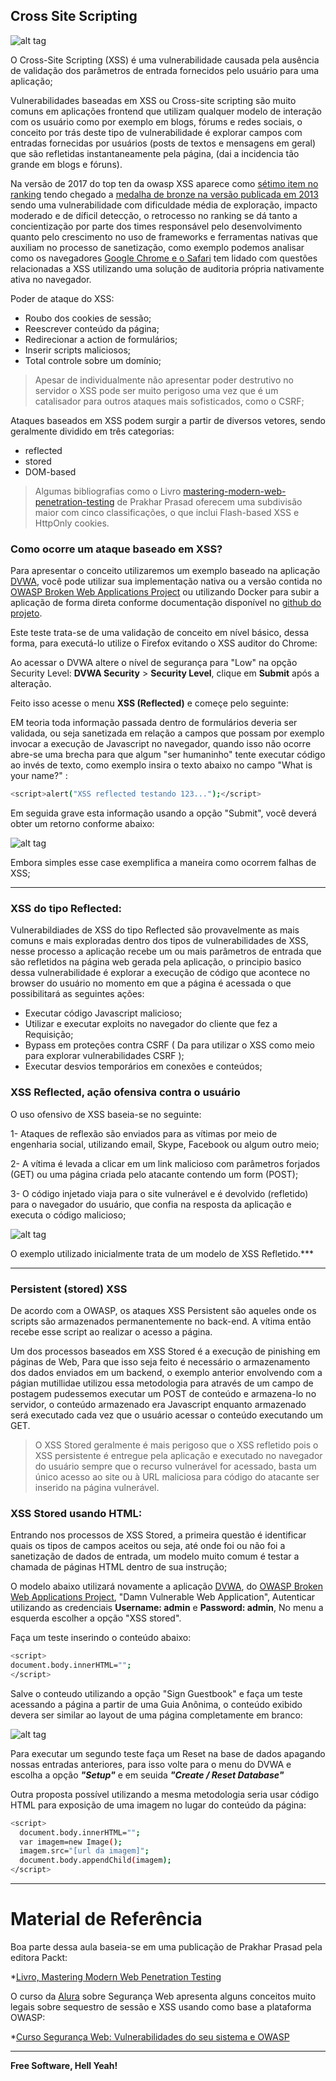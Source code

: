 ## Cross Site Scripting

![alt tag](https://raw.githubusercontent.com/fiapsecdevops/classroom/master/content/images/8.5-xss-reflected.png)

O Cross-Site Scripting (XSS) é uma vulnerabilidade causada pela ausência de validação dos parâmetros de entrada fornecidos pelo usuário para uma aplicação;

Vulnerabilidades baseadas em XSS ou Cross-site scripting são muito comuns em aplicações frontend que utilizam qualquer modelo de interação com os usuário como por exemplo em blogs, fórums e redes sociais, o conceito por trás deste tipo de vulnerabilidade é explorar campos com entradas fornecidas por usuários (posts de textos e mensagens em geral) que são refletidas instantaneamente pela página, (dai a incidencia tão grande em blogs e fóruns).

Na versão de 2017 do top ten da owasp XSS aparece como [sétimo item no ranking](https://www.owasp.org/index.php/Top_10-2017_A7-Cross-Site_Scripting_(XSS)) tendo chegado a [medalha de bronze na versão publicada em 2013](https://www.owasp.org/index.php/Top_10_2013-A3-Cross-Site_Scripting_(XSS)) sendo uma vulnerabilidade com dificuldade média de exploração, impacto moderado e de díficil detecção, o retrocesso no ranking se dá tanto a concientização por parte dos times responsável pelo desenvolvimento quanto pelo crescimento no uso de frameworks e ferramentas nativas que auxiliam no processo de sanetização, como exemplo podemos analisar como os navegadores [Google Chrome e o Safari](https://www.virtuesecurity.com/understanding-xss-auditor/) tem lidado com questões relacionadas a XSS utilizando uma solução de auditoria própria nativamente ativa no navegador.

Poder de ataque do XSS:

- Roubo dos cookies de sessão;
- Reescrever conteúdo da página;
- Redirecionar a action de formulários;
- Inserir scripts maliciosos;
- Total controle sobre um domínio;

> Apesar de individualmente não apresentar poder destrutivo no servidor o XSS pode ser muito perigoso uma vez que é um catalisador para outros ataques mais sofisticados, como o CSRF;

Ataques baseados em XSS podem surgir a partir de diversos vetores, sendo geralmente dividido em três categorias: 

- reflected
- stored
- DOM-based

> Algumas bibliografias como o Livro [mastering-modern-web-penetration-testing](https://www.packtpub.com/networking-and-servers/mastering-modern-web-penetration-testing) de Prakhar Prasad oferecem uma subdivisão maior com cinco classificações, o que inclui Flash-based XSS e HttpOnly cookies.

### Como ocorre um ataque baseado em XSS?

Para apresentar o conceito utilizaremos um exemplo baseado na aplicação [DVWA](http://www.dvwa.co.uk/), você pode utilizar sua implementação nativa ou a versão contida no [OWASP Broken Web Applications Project](https://www.owasp.org/index.php/OWASP_Broken_Web_Applications_Project) ou utilizando Docker para subir a aplicação de forma direta conforme documentação disponível no [github do projeto](https://github.com/ethicalhack3r/DVWA).

Este teste trata-se de uma validação de conceito em nível básico, dessa forma, para executá-lo utilize o Firefox evitando o XSS auditor do Chrome:

Ao acessar o DVWA altere o nível de segurança para "Low" na opção Security Level: **DVWA Security** > **Security Level**, clique em **Submit** após a alteração. 

Feito isso acesse o menu **XSS (Reflected)** e começe pelo seguinte:

EM teoria toda informação passada dentro de formulários deveria ser validada, ou seja sanetizada em relação a campos que possam por exemplo invocar a execução de Javascript no navegador, quando isso não ocorre abre-se uma brecha para que algum "ser humaninho" tente executar código ao invés de texto, como exemplo insira o texto abaixo no campo "What is your name?" :

```sh
<script>alert("XSS reflected testando 123...");</script>
```

Em seguida grave esta informação usando a opção "Submit", você deverá obter um retorno conforme abaixo:

![alt tag](https://raw.githubusercontent.com/fiapsecdevops/classroom/master/content/images/8.5.1-xss-reflected.png)

Embora simples esse case exemplifica a maneira como ocorrem falhas de XSS;

---

### XSS do tipo Reflected:

Vulnerabildiades de XSS do tipo Reflected são provavelmente as mais comuns e mais exploradas dentro dos tipos de vulnerabilidades de XSS, nesse processo a aplicação recebe um ou mais parâmetros de entrada que são refletidos na página web gerada pela aplicação, o principio basico dessa vulnerabilidade é explorar a execução de código que acontece no browser do usuário no momento em que a página é acessada o que possibilitará as seguintes ações:

- Executar código Javascript malicioso;
- Utilizar e executar exploits no navegador do cliente que fez a Requisição;
- Bypass em proteções contra CSRF ( Da para utilizar o XSS como meio para explorar vulnerabilidades CSRF );
- Executar desvios temporários em conexões e conteúdos;

### XSS Reflected, ação ofensiva contra o usuário

O uso ofensivo de XSS baseia-se no seguinte:

1- Ataques de reflexão são enviados para as vítimas por meio de engenharia social, utilizando email, Skype, Facebook ou algum outro meio;

2- A vítima é levada a clicar em um link malicioso com parâmetros forjados (GET) ou uma página criada pelo atacante contendo um form (POST);

3- O código injetado viaja para o site vulnerável e é devolvido (refletido) para o navegador do usuário, que confia na resposta da aplicação e executa o código malicioso;

![alt tag](https://raw.githubusercontent.com/wiki/fiapfiap/Sec/images/xss-reflected.png)

O exemplo utilizado inicialmente trata de um modelo de XSS Refletido.***

---

### Persistent (stored) XSS

De acordo com a OWASP, os ataques XSS Persistent são aqueles onde os scripts são armazenados permanentemente no back-end. A vítima então recebe esse script ao realizar o acesso a página.

Um dos processos baseados em XSS Stored é a execução de pinishing em páginas de Web, Para que isso seja feito é necessário o armazenamento dos dados enviados em um backend, o exemplo anterior envolvendo com a págian mutillidae utilizou essa metodologia para através de um campo de postagem pudessemos executar um POST de conteúdo e armazena-lo no servidor, o conteúdo armazenado era Javascript enquanto armazenado será executado cada vez que o usuário acessar o conteúdo executando um GET.

> O XSS Stored geralmente é mais perigoso que o XSS refletido pois o XSS persistente é entregue pela aplicação e executado no navegador do usuário sempre que o recurso vulnerável for acessado, basta um único acesso ao site ou à URL maliciosa para código do atacante ser inserido na página vulnerável.

### XSS Stored usando HTML:

Entrando nos processos de XSS Stored, a primeira questão é identificar quais os tipos de campos aceitos ou seja, até onde foi ou não foi a sanetização de dados de entrada, um modelo muito comum é testar a chamada de páginas HTML dentro de sua instrução;

O modelo abaixo utilizará novamente a aplicação [DVWA](http://www.dvwa.co.uk/), do [OWASP Broken Web Applications Project](https://www.owasp.org/index.php/OWASP_Broken_Web_Applications_Project), "Damn Vulnerable Web Application", Autenticar utilizando as credenciais **Username: admin** e **Password: admin**, No menu a esquerda escolher a opção "XSS stored".

Faça um teste inserindo o conteúdo abaixo:

```sh
<script>
document.body.innerHTML="";
</script>
```

Salve o conteudo utilizando a opção "Sign Guestbook" e faça um teste acessando a página a partir de uma Guia Anônima, o conteúdo exibido devera ser similar ao layout de uma página completamente em branco:

![alt tag](https://github.com/fiapsecdevops/classroom/raw/master/content/images/dvwa-xss-stored-01.png)

Para executar um segundo teste faça um Reset na base de dados apagando nossas entradas anteriores, para isso volte para o menu do DVWA e escolha a opção ***"Setup"*** e em seuida ***"Create / Reset Database"***

Outra proposta possível utilizando a mesma metodologia seria usar código HTML para exposição de uma imagem no lugar do conteúdo da página:

```sh
<script>
  document.body.innerHTML="";
  var imagem=new Image();
  imagem.src="[url da imagem]";
  document.body.appendChild(imagem);
</script>
```

---

# Material de Referência

Boa parte dessa aula baseia-se em uma publicação de Prakhar Prasad pela editora Packt:

*[Livro, Mastering Modern Web Penetration Testing](https://www.packtpub.com/networking-and-servers/mastering-modern-web-penetration-testing)

O curso da [Alura](https://cursos.alura.com.br) sobre Segurança Web apresenta alguns conceitos muito legais sobre sequestro de sessão e XSS usando como base a plataforma OWASP:

*[Curso Segurança Web: Vulnerabilidades do seu sistema e OWASP](https://cursos.alura.com.br/course/seguranca-web-vulnerabilidades-do-seu-sistema)

---

**Free Software, Hell Yeah!**

